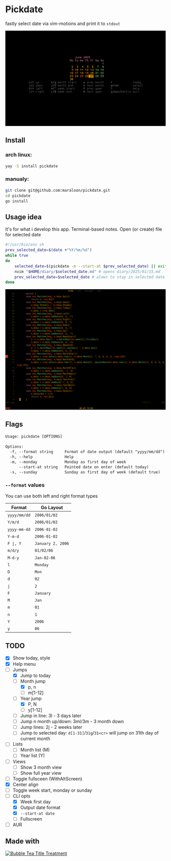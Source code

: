 # Pickdate

fastly select date via vim-motions and print it to `stdout`

![showcase](readme/preview.png) 

## Install

### arch linux:

``` bash
yay -S install pickdate 
```

### manualy:

```bash
git clone git@github.com:maraloon/pickdate.git
cd pickdate
go install
```

## Usage idea

It's for what i develop this app. Terminal-based notes. Open (or create) file for selected date

```bash
#!/usr/bin/env sh
prev_selected_date=$(date +"%Y/%m/%d")
while true
do 
    selected_date=$(pickdate -m --start-at $prev_selected_date) || exit 1
    nvim "$HOME/diary/$selected_date.md" # opens diary/2025/01/15.md
    prev_selected_date=$selected_date # alows to stay in selected date after quit editor
done
```

![usage](readme/usage.gif) 

## Flags

```
Usage: pickdate [OPTIONS]

Options:
  -f, --format string     Format of date output (default "yyyy/mm/dd")
  -h, --help              Help
  -m, --monday            Monday as first day of week
      --start-at string   Pointed date on enter (default today)
  -s, --sunday            Sunday as first day of week (default true)
```

### `--format` values

You can use both left and right format types


|   Format     | Go Layout         |
|--------------|-------------------|
| `yyyy/mm/dd` | `2006/01/02`      |
| `Y/m/d`      | `2006/01/02`      |
| `yyyy-mm-dd` | `2006-01-02`      |
| `Y-m-d`      | `2006-01-02`      |
| `F j, Y`     | `January 2, 2006` |
| `m/d/y`      | `01/02/06`        |
| `M-d-y`      | `Jan-02-06`       |
| `l`          | `Monday`          |
| `D`          | `Mon`             |
| `d`          | `02`              |
| `j`          | `2`               |
| `F`          | `January`         |
| `M`          | `Jan`             |
| `m`          | `01`              |
| `n`          | `1`               |
| `Y`          | `2006`            |
| `y`          | `06`              |


## TODO

- [x] Show today, style
- [x] Help menu
- [ ] Jumps
    - [x] Jump to today
    - [ ] Month jump
        - [x] p, n
        - [ ] m[1-12]<cr>
    - [ ] Year jump
        - [x] P, N
        - [ ] y[1-12]<cr>
    - [ ] Jump in line: 3l - 3 days later
    - [ ] Jump n month up/down: 3ml/3m<down> - 3 month down 
    - [ ] Jump lines: 2j - 2 weeks later
    - [ ] Jump to selected day: `d[1-31]`/`31g`/`31<cr>` will jump on 31th day of current month
- [ ] Lists
    - [ ] Month list (M)
    - [ ] Year list (Y)
- [ ] Views
    - [ ] Show 3 month view
    - [ ] Show full year view
- [ ] Toggle fullsceen (WithAltScreen)
- [x] Center align
- [ ] Toggle week start, monday or sunday
- [ ] CLI opts
    - [x] Week first day
    - [x] Output date format 
    - [x] `--start-at date`
    - [ ] Fullscreen
- [ ] AUR

## Made with

<p><a href="https://stuff.charm.sh/bubbletea/bubbletea-4k.png"><img src="https://github.com/charmbracelet/bubbletea/assets/25087/108d4fdb-d554-4910-abed-2a5f5586a60e" width="313" alt="Bubble Tea Title Treatment"></a></p>
